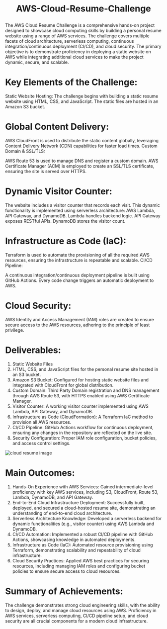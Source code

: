 <h1><p align="center"> <strong> AWS-Cloud-Resume-Challenge </strong></p></h1>
The AWS Cloud Resume Challenge is a comprehensive hands-on project designed to showcase cloud computing skills by building a personal resume website using a range of AWS services. The challenge covers multiple facets of cloud architecture, serverless computing, continuous integration/continuous deployment (CI/CD), and cloud security. The primary objective is to demonstrate proficiency in deploying a static website on AWS while integrating additional cloud services to make the project dynamic, secure, and scalable.

# Key Elements of the Challenge:
  Static Website Hosting:
The challenge begins with building a static resume website using HTML, CSS, and JavaScript.
The static files are hosted in an Amazon S3 bucket.

# Global Content Delivery:
  AWS CloudFront is used to distribute the static content globally, leveraging Content Delivery Network (CDN) capabilities for faster load times.
Custom Domain & SSL/TLS:

AWS Route 53 is used to manage DNS and register a custom domain.
AWS Certificate Manager (ACM) is employed to create an SSL/TLS certificate, ensuring the site is served over HTTPS.

# Dynamic Visitor Counter:
The website includes a visitor counter that records each visit. This dynamic functionality is implemented using serverless architecture: AWS Lambda, API Gateway, and DynamoDB.
Lambda handles backend logic.
API Gateway exposes RESTful APIs.
DynamoDB stores the visitor count.

# Infrastructure as Code (IaC):
Terraform is used to automate the provisioning of all the required AWS resources, ensuring the infrastructure is repeatable and scalable.
  CI/CD Pipeline:

A continuous integration/continuous deployment pipeline is built using GitHub Actions.
Every code change triggers an automatic deployment to AWS.

# Cloud Security:
AWS Identity and Access Management (IAM) roles are created to ensure secure access to the AWS resources, adhering to the principle of least privilege.

# Deliverables:
  1) Static Website Files
  2) HTML, CSS, and JavaScript files for the personal resume site hosted in an S3 bucket.
  3) Amazon S3 Bucket: Configured for hosting static website files and integrated with CloudFront for global distribution.
  4) Custom Domain: Third Party Domain registration and DNS management through AWS Route 53, with HTTPS enabled using AWS Certificate Manager.
  5) Visitor Counter: A working visitor counter implemented using AWS Lambda, API Gateway, and DynamoDB.
  6) Infrastructure as Code (CloudFormation): A Terraform IaC method to provision all AWS resources.
  7) CI/CD Pipeline: GitHub Actions workflow for continuous deployment, ensuring any changes in the repository are reflected on the live site.
  8) Security Configuration: Proper IAM role configuration, bucket policies, and access control settings.





![cloud resume image](https://github.com/user-attachments/assets/9f04b54d-6a24-4eed-9999-4a982f7a2485)

# Main Outcomes:
1) Hands-On Experience with AWS Services: Gained intermediate-level proficiency with key AWS services, including S3, CloudFront, Route 53, Lambda, DynamoDB, and API Gateway.
2) End-to-End Cloud Infrastructure Deployment: Successfully built, deployed, and secured a cloud-hosted resume site, demonstrating an understanding of end-to-end cloud architecture.
3) Serverless Architecture Knowledge: Developed a serverless backend for dynamic functionalities (e.g., visitor counter) using AWS Lambda and DynamoDB.
4) CI/CD Automation: Implemented a robust CI/CD pipeline with GitHub Actions, showcasing knowledge in automated deployments.
5) Infrastructure as Code (IaC): Automated resource provisioning using Terraform, demonstrating scalability and repeatability of cloud infrastructure.
6) Cloud Security Practices: Applied AWS best practices for securing resources, including managing IAM roles and configuring bucket policies to ensure secure access to cloud resources.

# Summary of Achievements:
The challenge demonstrates strong cloud engineering skills, with the ability to design, deploy, and manage cloud resources using AWS.
Proficiency in AWS services, serverless computing, CI/CD pipeline setup, and cloud security are all crucial components for a modern cloud infrastructure.
